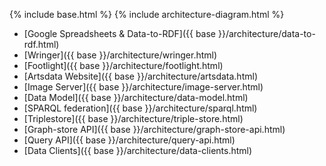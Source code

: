 
{% include base.html %}
{% include architecture-diagram.html %}

* [Google Spreadsheets & Data-to-RDF]({{ base }}/architecture/data-to-rdf.html)
* [Wringer]({{ base }}/architecture/wringer.html)
* [Footlight]({{ base }}/architecture/footlight.html) 
* [Artsdata Website]({{ base }}/architecture/artsdata.html)
* [Image Server]({{ base }}/architecture/image-server.html) 
* [Data Model]({{ base }}/architecture/data-model.html) 
* [SPARQL federation]({{ base }}/architecture/sparql.html)
* [Triplestore]({{ base }}/architecture/triple-store.html) 
* [Graph-store API]({{ base }}/architecture/graph-store-api.html)
* [Query API]({{ base }}/architecture/query-api.html)
* [Data Clients]({{ base }}/architecture/data-clients.html)